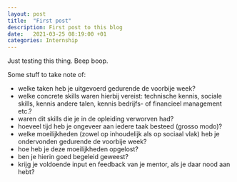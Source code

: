 ```yaml
---
layout: post
title:  "First post"
description: First post to this blog
date:   2021-03-25 08:19:00 +01
categories: Internship
---
```


Just testing this thing. Beep boop.

Some stuff to take note of:
* welke taken heb je uitgevoerd gedurende de voorbije week?
* welke concrete skills waren hierbij vereist: technische kennis, sociale skills, kennis andere talen, kennis bedrijfs- of financieel management etc.?
* waren dit skills die je in de opleiding verworven had?
* hoeveel tijd heb je ongeveer aan iedere taak besteed (grosso modo)?
* welke moeilijkheden (zowel op inhoudelijk als op sociaal vlak) heb je ondervonden gedurende de voorbije week?
* hoe heb je deze moeilijkheden opgelost?
* ben je hierin goed begeleid geweest?
* krijg je voldoende input en feedback van je mentor, als je daar nood aan hebt?